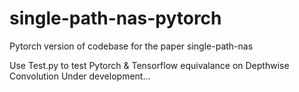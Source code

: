 # single-path-nas-pytorch
Pytorch version of codebase for the paper single-path-nas

Use Test.py to test Pytorch & Tensorflow equivalance on Depthwise Convolution
Under development...
